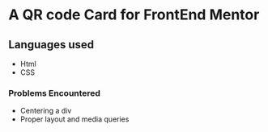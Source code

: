 # A QR code Card for FrontEnd Mentor

## Languages used

- Html
- CSS

### Problems Encountered

- Centering a div
- Proper layout and media queries
